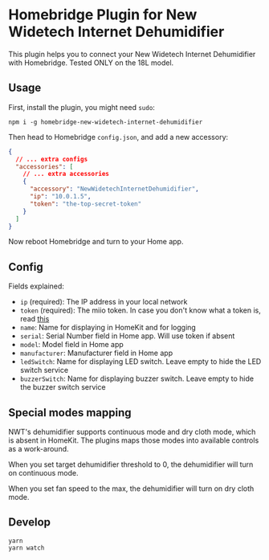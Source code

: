# Homebridge Plugin for New Widetech Internet Dehumidifier

This plugin helps you to connect your New Widetech Internet Dehumidifier with Homebridge. Tested ONLY on the 18L model.

## Usage

First, install the plugin, you might need `sudo`:

``` shell
npm i -g homebridge-new-widetech-internet-dehumidifier
```

Then head to Homebridge `config.json`, and add a new accessory:

``` json
{
  // ... extra configs
  "accessories": [
    // ... extra accessories
    {
      "accessory": "NewWidetechInternetDehumidifier",
      "ip": "10.0.1.5",
      "token": "the-top-secret-token"
    }
  ]
}
```

Now reboot Homebridge and turn to your Home app.

## Config

Fields explained:

- `ip` (required): The IP address in your local network
- `token` (required): The miio token. In case you don't know what a token is, read [this](https://github.com/Maxmudjon/com.xiaomi-miio/blob/master/docs/obtain_token.md#obtain-mi-home-device-token)
- `name`: Name for displaying in HomeKit and for logging
- `serial`: Serial Number field in Home app. Will use token if absent
- `model`: Model field in Home app
- `manufacturer`: Manufacturer field in Home app
- `ledSwitch`: Name for displaying LED switch. Leave empty to hide the LED switch service
- `buzzerSwitch`: Name for displaying buzzer switch. Leave empty to hide the buzzer switch service

## Special modes mapping

NWT's dehumidifier supports continuous mode and dry cloth mode, which is absent in HomeKit. The plugins maps those modes into available controls as a work-around.

When you set target dehumidifier threshold to 0, the dehumidifier will turn on continuous mode.

When you set fan speed to the max, the dehumidifier will turn on dry cloth mode.

## Develop

``` shell
yarn
yarn watch
```
